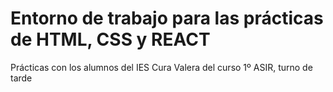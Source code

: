 # Entorno de trabajo para las prácticas de HTML, CSS y REACT
Prácticas con los alumnos del IES Cura Valera del curso 1º ASIR, turno de tarde
